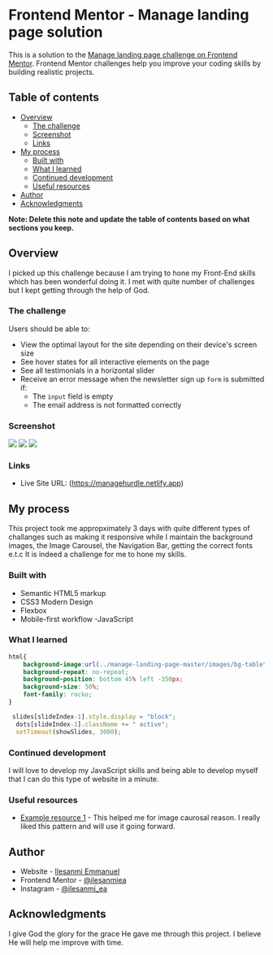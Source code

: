 # Frontend Mentor - Manage landing page solution

This is a solution to the [Manage landing page challenge on Frontend Mentor](https://www.frontendmentor.io/challenges/manage-landing-page-SLXqC6P5). Frontend Mentor challenges help you improve your coding skills by building realistic projects. 

## Table of contents

- [Overview](#overview)
  - [The challenge](#the-challenge)
  - [Screenshot](#screenshot)
  - [Links](#links)
- [My process](#my-process)
  - [Built with](#built-with)
  - [What I learned](#what-i-learned)
  - [Continued development](#continued-development)
  - [Useful resources](#useful-resources)
- [Author](#author)
- [Acknowledgments](#acknowledgments)

**Note: Delete this note and update the table of contents based on what sections you keep.**

## Overview

I picked up this challenge because I am trying to hone my Front-End skills which has been wonderful doing it. I met with quite number of challenges but I kept getting through the help of God.

### The challenge

Users should be able to:

- View the optimal layout for the site depending on their device's screen size
- See hover states for all interactive elements on the page
- See all testimonials in a horizontal slider
- Receive an error message when the newsletter sign up `form` is submitted if:
  - The `input` field is empty
  - The email address is not formatted correctly

### Screenshot

![](./images/Screen%20Shot%202022-07-20%20at%2023.11.07.png)
![](./images/Screen%20Shot%202022-07-20%20at%2023.11.28.png)
![](./images/Screen%20Shot%202022-07-20%20at%2023.11.48.png)



### Links

- Live Site URL: (https://managehurdle.netlify.app)

## My process

This project took me appropximately 3 days with quite different types of challanges such as making it responsive while I maintain the background images, the Image Carousel, the Navigation Bar, getting the correct fonts e.t.c It is indeed a challenge for me to hone my skills.

### Built with

- Semantic HTML5 markup
- CSS3 Modern Design
- Flexbox
- Mobile-first workflow
-JavaScript


### What I learned

```css
html{
    background-image:url(../manage-landing-page-master/images/bg-tablet-pattern.svg);
    background-repeat: no-repeat;
    background-position: bottom 45% left -350px;
    background-size: 50%;
    font-family: rocko;
}
```
```js
 slides[slideIndex-1].style.display = "block";  
  dots[slideIndex-1].className += " active";
  setTimeout(showSlides, 3000);
```
### Continued development
I will love to develop my JavaScript skills and being able to develop myself that I can do this type of website in a minute.


### Useful resources

- [Example resource 1](https://www.w3school.com) - This helped me for image caurosal reason. I really liked this pattern and will use it going forward.



## Author

- Website - [Ilesanmi Emmanuel](https://ilesanmiea.hashnode.dev)
- Frontend Mentor - [@ilesanmiea](https://www.frontendmentor.io/profile/ilesanmiea)
- Instagram - [@ilesanmi_ea](https://www.instagram.com/ilesanmi_ea)



## Acknowledgments
 I give God the glory for the grace He gave me through this project. I believe He will help me improve with time.
